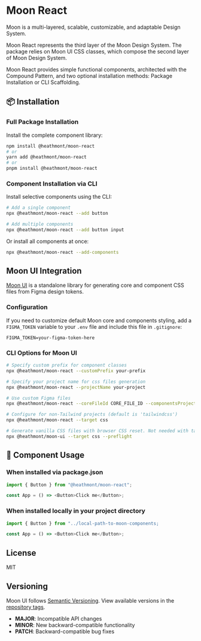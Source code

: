 # Moon React

Moon is a multi-layered, scalable, customizable, and adaptable Design System.

Moon React represents the third layer of the Moon Design System. The package relies on Moon UI CSS classes, which compose the second layer of Moon Design System.

Moon React provides simple functional components, architected with the Compound Pattern, and two optional installation methods: Package Installation or CLI Scaffolding.

## 📦 Installation

### Full Package Installation

Install the complete component library:

```bash
npm install @heathmont/moon-react
# or
yarn add @heathmont/moon-react
# or
pnpm install @heathmont/moon-react
```

### Component Installation via CLI

Install selective components using the CLI:

```bash
# Add a single component
npx @heathmont/moon-react --add button

# Add multiple components
npx @heathmont/moon-react --add button input
```

Or install all components at once:

```bash
npx @heathmont/moon-react --add-components
```

## Moon UI Integration

[Moon UI](https://ui.moon.io/) is a standalone library for generating core and component CSS files from Figma design tokens.

### Configuration

If you need to customize default Moon core and components styling, add a `FIGMA_TOKEN` variable to your `.env` file and include this file in `.gitignore`:

```env
FIGMA_TOKEN=your-figma-token-here
```

### CLI Options for Moon UI

```bash
# Specify custom prefix for component classes
npx @heathmont/moon-react --customPrefix your-prefix

# Specify your project name for css files generation
npx @heathmont/moon-react --projectName your-project

# Use custom Figma files
npx @heathmont/moon-react --coreFileId CORE_FILE_ID --componentsProjectId COMPONENTS_PROJECT_ID

# Configure for non-Tailwind projects (default is 'tailwindcss')
npx @heathmont/moon-react --target css

# Generate vanilla CSS files with browser CSS reset. Not needed with tailwindcss target
npx @heathmont/moon-ui --target css --preflight
```

## 📝 Component Usage

### When installed via package.json

```typescript
import { Button } from "@heathmont/moon-react";

const App = () => <Button>Click me</Button>;
```

### When installed locally in your project directory

```typescript
import { Button } from "../local-path-to-moon-components;

const App = () => <Button>Click me</Button>;
```

## License

MIT

## Versioning

Moon UI follows [Semantic Versioning](https://semver.org/). View available versions in the [repository tags](https://github.com/coingaming/moon-react/tags).

- **MAJOR**: Incompatible API changes
- **MINOR**: New backward-compatible functionality
- **PATCH**: Backward-compatible bug fixes
